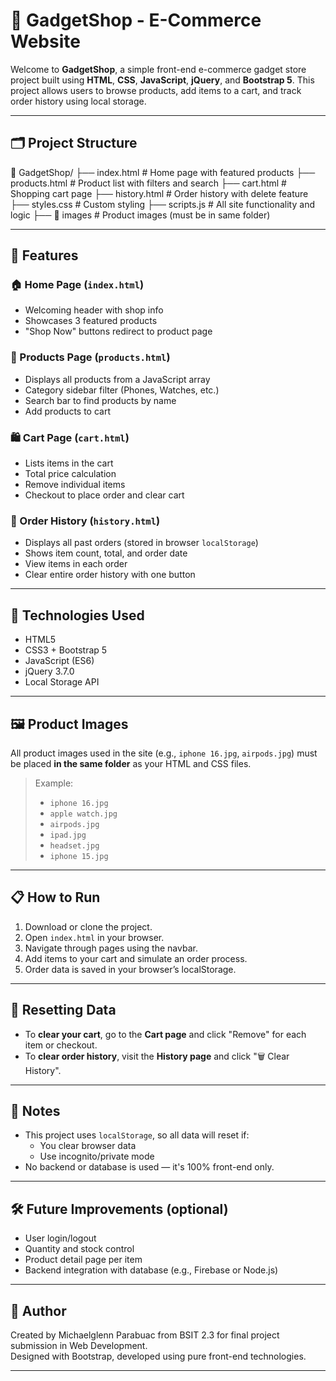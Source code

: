 # 📱 GadgetShop - E-Commerce Website

Welcome to **GadgetShop**, a simple front-end e-commerce gadget store project built using **HTML**, **CSS**, **JavaScript**, **jQuery**, and **Bootstrap 5**. This project allows users to browse products, add items to a cart, and track order history using local storage.

---

## 🗂️ Project Structure

📁 GadgetShop/
├── index.html # Home page with featured products
├── products.html # Product list with filters and search
├── cart.html # Shopping cart page
├── history.html # Order history with delete feature
├── styles.css # Custom styling
├── scripts.js # All site functionality and logic
├── 📸 images # Product images (must be in same folder)


---

## 🚀 Features

### 🏠 Home Page (`index.html`)
- Welcoming header with shop info
- Showcases 3 featured products
- "Shop Now" buttons redirect to product page

### 🛒 Products Page (`products.html`)
- Displays all products from a JavaScript array
- Category sidebar filter (Phones, Watches, etc.)
- Search bar to find products by name
- Add products to cart

### 🛍️ Cart Page (`cart.html`)
- Lists items in the cart
- Total price calculation
- Remove individual items
- Checkout to place order and clear cart

### 📜 Order History (`history.html`)
- Displays all past orders (stored in browser `localStorage`)
- Shows item count, total, and order date
- View items in each order
- Clear entire order history with one button

---

## 🧠 Technologies Used

- HTML5
- CSS3 + Bootstrap 5
- JavaScript (ES6)
- jQuery 3.7.0
- Local Storage API

---

## 🖼️ Product Images

All product images used in the site (e.g., `iphone 16.jpg`, `airpods.jpg`) must be placed **in the same folder** as your HTML and CSS files.

> Example:
> - `iphone 16.jpg`
> - `apple watch.jpg`
> - `airpods.jpg`
> - `ipad.jpg`
> - `headset.jpg`
> - `iphone 15.jpg`

---

## 📋 How to Run

1. Download or clone the project.
2. Open `index.html` in your browser.
3. Navigate through pages using the navbar.
4. Add items to your cart and simulate an order process.
5. Order data is saved in your browser’s localStorage.

---

## 🧹 Resetting Data

- To **clear your cart**, go to the **Cart page** and click "Remove" for each item or checkout.
- To **clear order history**, visit the **History page** and click "🗑️ Clear History".

---

## 📌 Notes

- This project uses `localStorage`, so all data will reset if:
  - You clear browser data
  - Use incognito/private mode
- No backend or database is used — it's 100% front-end only.

---

## 🛠️ Future Improvements (optional)
- User login/logout
- Quantity and stock control
- Product detail page per item
- Backend integration with database (e.g., Firebase or Node.js)

---

## 🙌 Author

Created by Michaelglenn Parabuac from BSIT 2.3 for final project submission in Web Development.  
Designed with Bootstrap, developed using pure front-end technologies.

---
